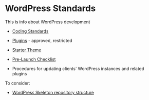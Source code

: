 # WordPress Standards

This is info about WordPress development

- [Coding Standards](../../coding-standards/php/)
- [Plugins](plugins.md) - approved, restricted
- [Starter Theme](https://github.com/cfree/faraday-cage)
- [Pre-Launch Checklist](pre-launch-checklist.md)

- Procedures for updating clients' WordPress instances and related plugins

To consider:
- [WordPress Skeleton repository structure](https://github.com/markjaquith/WordPress-Skeleton)
